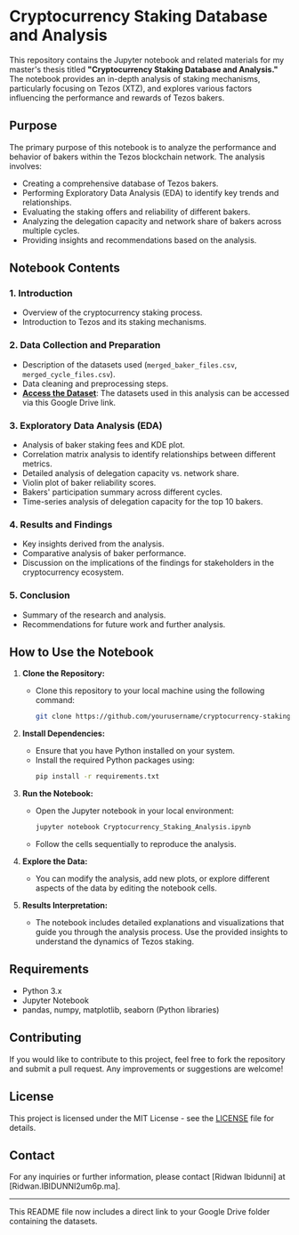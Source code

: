 # Cryptocurrency Staking Database and Analysis

This repository contains the Jupyter notebook and related materials for my master's thesis titled **"Cryptocurrency Staking Database and Analysis."** The notebook provides an in-depth analysis of staking mechanisms, particularly focusing on Tezos (XTZ), and explores various factors influencing the performance and rewards of Tezos bakers.

## Purpose

The primary purpose of this notebook is to analyze the performance and behavior of bakers within the Tezos blockchain network. The analysis involves:

- Creating a comprehensive database of Tezos bakers.
- Performing Exploratory Data Analysis (EDA) to identify key trends and relationships.
- Evaluating the staking offers and reliability of different bakers.
- Analyzing the delegation capacity and network share of bakers across multiple cycles.
- Providing insights and recommendations based on the analysis.

## Notebook Contents

### 1. **Introduction**
   - Overview of the cryptocurrency staking process.
   - Introduction to Tezos and its staking mechanisms.

### 2. **Data Collection and Preparation**
   - Description of the datasets used (`merged_baker_files.csv`, `merged_cycle_files.csv`).
   - Data cleaning and preprocessing steps.
   - **[Access the Dataset](https://drive.google.com/drive/folders/1njc2F8vt3D2AXB6EGL9EESDoUgj585at)**: The datasets used in this analysis can be accessed via this Google Drive link.

### 3. **Exploratory Data Analysis (EDA)**
   - Analysis of baker staking fees and KDE plot.
   - Correlation matrix analysis to identify relationships between different metrics.
   - Detailed analysis of delegation capacity vs. network share.
   - Violin plot of baker reliability scores.
   - Bakers' participation summary across different cycles.
   - Time-series analysis of delegation capacity for the top 10 bakers.

### 4. **Results and Findings**
   - Key insights derived from the analysis.
   - Comparative analysis of baker performance.
   - Discussion on the implications of the findings for stakeholders in the cryptocurrency ecosystem.

### 5. **Conclusion**
   - Summary of the research and analysis.
   - Recommendations for future work and further analysis.

## How to Use the Notebook

1. **Clone the Repository:**
   - Clone this repository to your local machine using the following command:
     ```bash
     git clone https://github.com/yourusername/cryptocurrency-staking-analysis.git
     ```

2. **Install Dependencies:**
   - Ensure that you have Python installed on your system.
   - Install the required Python packages using:
     ```bash
     pip install -r requirements.txt
     ```

3. **Run the Notebook:**
   - Open the Jupyter notebook in your local environment:
     ```bash
     jupyter notebook Cryptocurrency_Staking_Analysis.ipynb
     ```
   - Follow the cells sequentially to reproduce the analysis.

4. **Explore the Data:**
   - You can modify the analysis, add new plots, or explore different aspects of the data by editing the notebook cells.

5. **Results Interpretation:**
   - The notebook includes detailed explanations and visualizations that guide you through the analysis process. Use the provided insights to understand the dynamics of Tezos staking.

## Requirements

- Python 3.x
- Jupyter Notebook
- pandas, numpy, matplotlib, seaborn (Python libraries)

## Contributing

If you would like to contribute to this project, feel free to fork the repository and submit a pull request. Any improvements or suggestions are welcome!

## License

This project is licensed under the MIT License - see the [LICENSE](LICENSE) file for details.

## Contact

For any inquiries or further information, please contact [Ridwan Ibidunni] at [Ridwan.IBIDUNNI2um6p.ma].

---

This README file now includes a direct link to your Google Drive folder containing the datasets.
